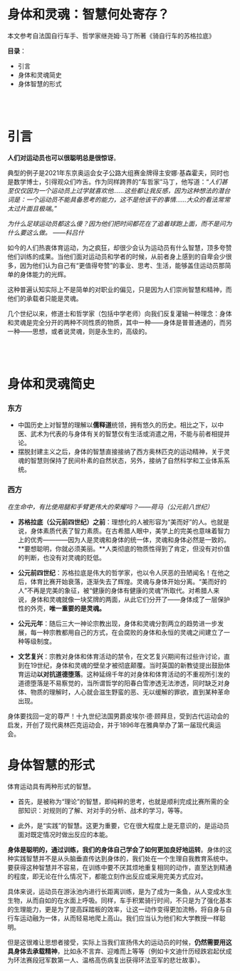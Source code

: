 # 身体和灵魂：智慧何处寄存？

本文参考自法国自行车手、哲学家继尧姆·马丁所著《骑自行车的苏格拉底》

**目录**：
* 引言
* 身体和灵魂简史
* 身体智慧的形式

<br>
<br>

# 引言

**人们对运动员也可以很聪明总是很惊讶**。

典型的例子是2021年东京奥运会女子公路大组赛金牌得主安娜·基森霍夫，同时也是数学博士，引得观众们咋舌。作为同样跨界的“车哲家”马丁，他写道：“*人们甚至仅仅因为一个运动员上过学就喜欢他……这些都让我反感，因为这种想法的潜台词是：一个运动员不能具备思考的能力，这不是他该干的事情……大众的看法常常太过片面且极端*。”

*为什么足球运动员都这么傻？因为他们把时间都花在了追着球跑上面，而不是问为什么要这么做。 ——科吕什*

如今的人们热衷体育运动，为之疯狂，却很少会认为运动员有什么智慧，顶多夸赞他们训练的成果。当他们面对运动员和学者的时候，从前者身上感到的自卑会少很多，因为他们认为自己有“更值得夸赞”的事业、思考、生活，能够盖住运动员那简单的身体能力的光辉。

这种普遍认知实际上不是简单的对职业的偏见，只是因为人们崇尚智慧和精神，而他们的承载者只能是灵魂。

几个世纪以来，修道士和哲学家（包括中学老师）向我们反复灌输一种理念：身体和灵魂是完全分开的两种不同性质的物质，其中一种——身体是普普通通的，而另一种——思想，或者说灵魂，则是永生的，高级的。

<br>
<br>

# 身体和灵魂简史

### 东方

* 中国历史上对智慧的理解以**儒释道**统领，拥有悠久的历史。相比之下，以中医、武术为代表的与身体有关的智慧仅有生活或消遣之用，不能与前者相提并论。
* 摆脱封建主义之后，身体的智慧直接接纳了西方奥林匹克的运动精神，关于灵魂的智慧则保持了民间朴素的自然状态，另外，接纳了自然科学和工业体系系统。

### 西方

*在生命中，有比使用腿和手臂更伟大的荣耀吗？——荷马（公元前八世纪）*

* **苏格拉底（公元前四世纪）之前**：理想化的人被形容为“美而好”的人。也就是说，身体素质代表了智力素质。在古希腊人眼中，美学上的完美也意味着智力上的优秀————因为人是灵魂和身体的统一体，灵魂和身体必然是一致的。**要想聪明，你就必须美丽。**人类彻底的物质性得到了肯定，但没有对价值的判断，也没有对灵魂的贬低。

* **公元前四世纪**：苏格拉底是伟大的哲学家，也以令人厌恶的丑陋闻名！在他之后，体育比赛开始衰落，逐渐失去了辉煌。灵魂与身体开始分离。“美而好的人”不再是完美的象征，被“健康的身体有健康的灵魂”所取代。对希腊人来说，身体和灵魂就像一块奖牌的两面，从此它们分开了——身体成了一层保护性的外壳，**唯一重要的是灵魂。**

* **公元元年**：随后三大一神论宗教出现，身体和灵魂分割两立的趋势进一步发展，每一种宗教都用自己的方式，在会腐败的身体和永恒的灵魂之间建立了一种等级制度。

* **文艺复兴**：宗教对身体和体育活动的禁令，在文艺复兴期间有过些许讨论，直到在19世纪，身体和灵魂的壁垒才被彻底颠覆。当时英国的新教徒提出鼓励体育运动**以对抗道德堕落**。这种延绵千年的对身体和体育活动的不重视所引发的道德堕落是不易察觉的，当所谓哲学的阳春白雪渗透无法渗透，同时缺乏对身体、物质的理解时，人心就会滋生野蛮的恶、无以缓解的罪欲，直到某种革命出现。

身体要找回一定的尊严！十九世纪法国男爵皮埃尔·德·顾拜旦，受到古代运动会的启发，开创了现代奥林匹克运动会，并于1896年在雅典举办了第一届现代奥运会。

# 身体智慧的形式

体育运动具有两种形式的智慧。

* 首先，是被称为“理论”的智慧，即纯粹的思考，也就是顺利完成比赛所需的全部知识：对规则的了解、对对手的分析、战术的学习，等等。

* 此外，是“实践”的智慧。这更为重要，它在很大程度上是无意识的，是运动员面对既定情况时做出反应的本能。

**身体是聪明的，通过训练，我们的身体自己学会了如何更加良好地运转**。身体的这种实践智慧并不是从头脑垂直传达到身体的，我们处在一个生理自我教育系统中。要获得这种智慧并不容易，在训练中要不厌其烦地重复相同的动作，直至达到精通的程度，即无论在什么情况下，都能立刻作出反应或采用完美方式应对。

具体来说，运动员在游泳池内进行长距离训练，是为了成为一条鱼，从人变成水生生物，从而自如的在水面上呼吸。同样，车手积累骑行时间，不只是为了强化基本的生理能力，更是为了提高踩踏板的效率，让这一动作变得更加流畅，将自身与自行车运动融为一体，从而轻易地爬上高山。我们应当认为他们和大学教授一样聪明。

但是这很难让思想者接受，实际上当我们宣扬伟大的运动员的时候，**仍然需要用这具身体去承载精神**，比如永不言弃、迎难而上等等（例如卡文迪什历经跌宕起伏成为环法赛段冠军数第一人、温格高伤病复出获得环法亚军的悲壮故事）。
